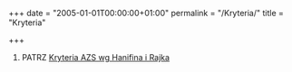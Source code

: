 +++
date = "2005-01-01T00:00:00+01:00"
permalink = "/Kryteria/"
title = "Kryteria"

+++

1.  PATRZ [Kryteria AZS wg Hanifina i Rajka](/atopedia/Kryteria_AZS_wg_Hanifina_i_Rajka "wikilink")
